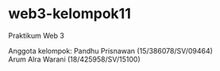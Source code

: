 # web3-kelompok11
Praktikum Web 3

Anggota kelompok:
Pandhu Prisnawan    (15/386078/SV/09464) 
<br> Arum Alra Warani    (18/425958/SV/15100) </br>